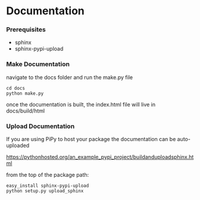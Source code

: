 Documentation
====================================================================================================

### Prerequisites
* sphinx
* sphinx-pypi-upload


### Make Documentation

navigate to the docs folder and run the make.py file

	cd docs
	python make.py


once the documentation is built, the index.html file will live in docs/build/html


### Upload Documentation

If you are using PiPy to host your package the documentation can be auto-uploaded

https://pythonhosted.org/an_example_pypi_project/buildanduploadsphinx.html

from the top of the package path:

	easy_install sphinx-pypi-upload
	python setup.py upload_sphinx
